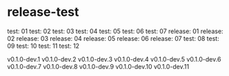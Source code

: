 # release-test

test: 01
test: 02
test: 03
test: 04
test: 05
test: 06
test: 07
release: 01
release: 02
release: 03
release: 04
release: 05
release: 06
release: 07
test: 08
test: 09
test: 10
test: 11
test: 12


v0.1.0-dev.1
v0.1.0-dev.2
v0.1.0-dev.3
v0.1.0-dev.4
v0.1.0-dev.5
v0.1.0-dev.6
v0.1.0-dev.7
v0.1.0-dev.8
v0.1.0-dev.9
v0.1.0-dev.10
v0.1.0-dev.11
